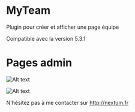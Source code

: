 MyTeam
=========
Plugin pour créer et afficher une page équipe

Compatible avec la version 5.3.1

Pages admin
=========

![Alt text](http://nextum.fr/myteam1.jpg)

![Alt text](http://nextum.fr/myteam2.jpg)

N'hésitez pas à me contacter sur http://nextum.fr

